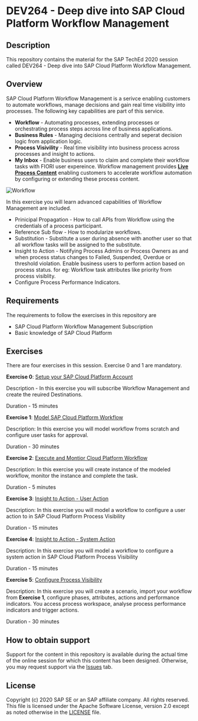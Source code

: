 # DEV264 - Deep dive into SAP Cloud Platform Workflow Management

## Description

This repository contains the material for the SAP TechEd 2020 session called DEV264 - Deep dive into SAP Cloud Platform Workflow Management.

## Overview

SAP Cloud Platform Workflow Management is a serivce enabling customers to automate workflows, manage decisions and gain real time visibility into processes.
The following key capabilities are part of this service.
- **Workflow** - Automating processes, extending processes or orchestrating process steps across line of business applications.
- **Business Rules** - Managing decisions centrally and seperat decision logic from application logic.
- **Process Visivility** - Real time visibility into business process across processes and insight to actions.
- **My Inbox** - Enable business users to claim and complete their workflow tasks with FIORI user expereince. 
Workflow management provides [**Live Process Content**](https://api.sap.com/themes/WorkflowManagement) enabling customers to accelerate workflow automation by configuring or extending these process content.

![Workflow](https://github.com/SAP-samples/teched2020-DEV264/blob/main/exercises/images/workflowmanagement.png?raw=true)

In this exercise you will learn advanced capabilities of Workflow Management are included.
- Prinicipal Propagation - How to call APIs from Workflow using the credentials of a process participant.
- Reference Sub flow - How to modularize workflows.
- Substitution - Substitute a user during absence with another user so that all workflow tasks will be assigned to the substitute.
- Insight to Action - Notifying Process Admins or Process Owners as and when process status changes to Failed, Suspended, Overdue or threshold violation. Enable business users to perform action based on process status. for eg: Workflow task attributes like priority from process visiblity.
- Configure Process Performance Indicators.

## Requirements

The requirements to follow the exercises in this repository are
- SAP Cloud Platform Workflow Management Subscription
- Basic knowledge of SAP Cloud Platform

## Exercises
There are four exercises in this session. Exercise 0 and 1 are mandatory.

**Exercise 0**: [Setup your SAP Cloud Platform Account](https://github.com/SAP-samples/teched2020-DEV264/blob/main/exercises/Exercise0/DEV264%20-%20Setup%20SAP%20%20Cloud%20Platform%20Trial%20Account.pdf) 

 Description - In this exercise you will subscribe Workflow Management and create the reuired Destinations.

 Duration - 15 minutes

**Exercise 1**: [Model SAP Cloud Platform Workflow](https://github.com/SAP-samples/teched2020-DEV264/blob/main/exercises/Exercise1/DEV264%20-%20Model%20Investment%20Approval%20Workfow.pdf)

Description: In this exercise you will model workflow froms scratch and configure user tasks for approval.

Duration - 30 minutes

**Exercise 2**: [Execute and Montior Cloud Platform Workflow](https://github.com/SAP-samples/teched2020-DEV264/blob/main/exercises/Exercise2/DEV264%20-%20Execute%20and%20Monitor%20Workflow.pdf)

Description: In this exercise you will create instance of the modeled workflow, monitor the instance and complete the task.

Duration - 5 minutes

**Exercise 3**: [Insight to Action - User Action](https://github.com/SAP-samples/teched2020-DEV264/blob/main/exercises/Exercise3/DEV264%20-%20Restart%20Workflow%20%20-%20Insight%20to%20Action.pdf)

Description: In this exercise you will model a workflow to configure a user action to in SAP Cloud Platform Process Visibility

Duration - 15 minutes

**Exercise 4**: [Insight to Action - System Action](https://github.com/SAP-samples/teched2020-DEV264/blob/main/exercises/Exercise4/DEV264%20-%20Notify%20Process%20Administrators%20-%20Insight%20to%20Action.pdf)

Description: In this exercise you will model a workflow to configure a system action in SAP Cloud Platform Process Visibility

Duration - 15 minutes

**Exercise 5**: [Configure Process Visibility](https://github.com/SAP-samples/teched2020-DEV264/blob/main/exercises/Exercise5/DEV264%20-%20Gain%20Process%20Visibility.pdf)

Description: In this exercise you will create a scenario, import your workflow from **Exercise 1**, configure phases, attributes, actions and performance indicators. You access process workspace, analyse process  performance indicators and trigger actions.

Duration - 30 minutes

## How to obtain support

Support for the content in this repository is available during the actual time of the online session for which this content has been designed. Otherwise, you may request support via the [Issues](../../issues) tab.

## License
Copyright (c) 2020 SAP SE or an SAP affiliate company. All rights reserved. This file is licensed under the Apache Software License, version 2.0 except as noted otherwise in the [LICENSE](LICENSES/Apache-2.0.txt) file.


